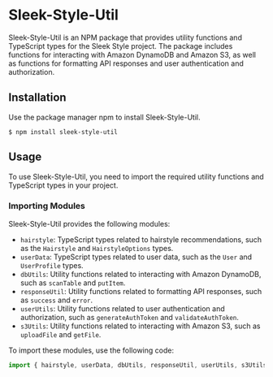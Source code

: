 # Sleek-Style-Util
Sleek-Style-Util is an NPM package that provides utility functions and TypeScript types for the Sleek Style project. The package includes functions for interacting with Amazon DynamoDB and Amazon S3, as well as functions for formatting API responses and user authentication and authorization.

## Installation
Use the package manager npm to install Sleek-Style-Util.
```shell
$ npm install sleek-style-util
```

## Usage

To use Sleek-Style-Util, you need to import the required utility functions and TypeScript types in your project.

### Importing Modules

Sleek-Style-Util provides the following modules:

- `hairstyle`: TypeScript types related to hairstyle recommendations, such as the `Hairstyle` and `HairstyleOptions` types.
- `userData`: TypeScript types related to user data, such as the `User` and `UserProfile` types.
- `dbUtils`: Utility functions related to interacting with Amazon DynamoDB, such as `scanTable` and `putItem`.
- `responseUtil`: Utility functions related to formatting API responses, such as `success` and `error`.
- `userUtils`: Utility functions related to user authentication and authorization, such as `generateAuthToken` and `validateAuthToken`.
- `s3Utils`: Utility functions related to interacting with Amazon S3, such as `uploadFile` and `getFile`.

To import these modules, use the following code:
```typescript
import { hairstyle, userData, dbUtils, responseUtil, userUtils, s3Utils } from 'sleek-style-util';
```